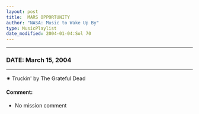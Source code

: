 ```yaml
---
layout: post
title:  MARS OPPORTUNITY
author: "NASA: Music to Wake Up By"
type: MusicPlaylist
date_modified: 2004-01-04:Sol 70
---
```


----
### DATE: March 15, 2004
----
✷ Truckin' by The Grateful Dead

#### Comment:
* No mission comment

